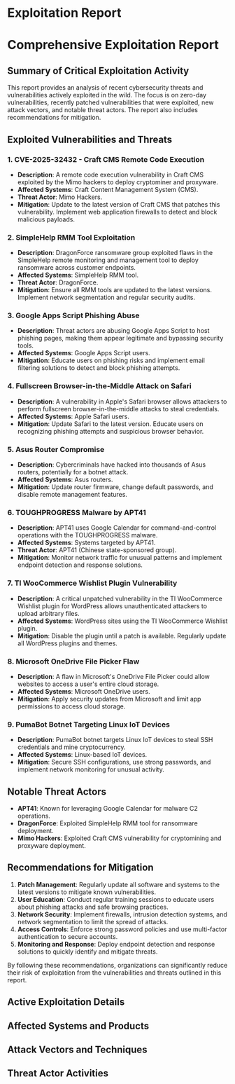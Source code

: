 # Exploitation Report

# Comprehensive Exploitation Report

## Summary of Critical Exploitation Activity

This report provides an analysis of recent cybersecurity threats and vulnerabilities actively exploited in the wild. The focus is on zero-day vulnerabilities, recently patched vulnerabilities that were exploited, new attack vectors, and notable threat actors. The report also includes recommendations for mitigation.

## Exploited Vulnerabilities and Threats

### 1. **CVE-2025-32432 - Craft CMS Remote Code Execution**
- **Description**: A remote code execution vulnerability in Craft CMS exploited by the Mimo hackers to deploy cryptominer and proxyware.
- **Affected Systems**: Craft Content Management System (CMS).
- **Threat Actor**: Mimo Hackers.
- **Mitigation**: Update to the latest version of Craft CMS that patches this vulnerability. Implement web application firewalls to detect and block malicious payloads.

### 2. **SimpleHelp RMM Tool Exploitation**
- **Description**: DragonForce ransomware group exploited flaws in the SimpleHelp remote monitoring and management tool to deploy ransomware across customer endpoints.
- **Affected Systems**: SimpleHelp RMM tool.
- **Threat Actor**: DragonForce.
- **Mitigation**: Ensure all RMM tools are updated to the latest versions. Implement network segmentation and regular security audits.

### 3. **Google Apps Script Phishing Abuse**
- **Description**: Threat actors are abusing Google Apps Script to host phishing pages, making them appear legitimate and bypassing security tools.
- **Affected Systems**: Google Apps Script users.
- **Mitigation**: Educate users on phishing risks and implement email filtering solutions to detect and block phishing attempts.

### 4. **Fullscreen Browser-in-the-Middle Attack on Safari**
- **Description**: A vulnerability in Apple's Safari browser allows attackers to perform fullscreen browser-in-the-middle attacks to steal credentials.
- **Affected Systems**: Apple Safari users.
- **Mitigation**: Update Safari to the latest version. Educate users on recognizing phishing attempts and suspicious browser behavior.

### 5. **Asus Router Compromise**
- **Description**: Cybercriminals have hacked into thousands of Asus routers, potentially for a botnet attack.
- **Affected Systems**: Asus routers.
- **Mitigation**: Update router firmware, change default passwords, and disable remote management features.

### 6. **TOUGHPROGRESS Malware by APT41**
- **Description**: APT41 uses Google Calendar for command-and-control operations with the TOUGHPROGRESS malware.
- **Affected Systems**: Systems targeted by APT41.
- **Threat Actor**: APT41 (Chinese state-sponsored group).
- **Mitigation**: Monitor network traffic for unusual patterns and implement endpoint detection and response solutions.

### 7. **TI WooCommerce Wishlist Plugin Vulnerability**
- **Description**: A critical unpatched vulnerability in the TI WooCommerce Wishlist plugin for WordPress allows unauthenticated attackers to upload arbitrary files.
- **Affected Systems**: WordPress sites using the TI WooCommerce Wishlist plugin.
- **Mitigation**: Disable the plugin until a patch is available. Regularly update all WordPress plugins and themes.

### 8. **Microsoft OneDrive File Picker Flaw**
- **Description**: A flaw in Microsoft's OneDrive File Picker could allow websites to access a user's entire cloud storage.
- **Affected Systems**: Microsoft OneDrive users.
- **Mitigation**: Apply security updates from Microsoft and limit app permissions to access cloud storage.

### 9. **PumaBot Botnet Targeting Linux IoT Devices**
- **Description**: PumaBot botnet targets Linux IoT devices to steal SSH credentials and mine cryptocurrency.
- **Affected Systems**: Linux-based IoT devices.
- **Mitigation**: Secure SSH configurations, use strong passwords, and implement network monitoring for unusual activity.

## Notable Threat Actors

- **APT41**: Known for leveraging Google Calendar for malware C2 operations.
- **DragonForce**: Exploited SimpleHelp RMM tool for ransomware deployment.
- **Mimo Hackers**: Exploited Craft CMS vulnerability for cryptomining and proxyware deployment.

## Recommendations for Mitigation

1. **Patch Management**: Regularly update all software and systems to the latest versions to mitigate known vulnerabilities.
2. **User Education**: Conduct regular training sessions to educate users about phishing attacks and safe browsing practices.
3. **Network Security**: Implement firewalls, intrusion detection systems, and network segmentation to limit the spread of attacks.
4. **Access Controls**: Enforce strong password policies and use multi-factor authentication to secure accounts.
5. **Monitoring and Response**: Deploy endpoint detection and response solutions to quickly identify and mitigate threats.

By following these recommendations, organizations can significantly reduce their risk of exploitation from the vulnerabilities and threats outlined in this report.

## Active Exploitation Details



## Affected Systems and Products



## Attack Vectors and Techniques



## Threat Actor Activities

 